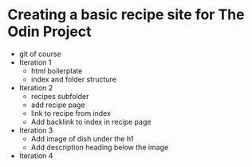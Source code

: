 # Creating a basic recipe site for The Odin Project

- git of course
- Iteration 1 
    - html boilerplate
    - index and folder structure
- Iteration 2
    - recipes subfolder
    - add recipe page
    - link to recipe from index
    - Add backlink to index in recipe page
- Iteration 3
    - Add image of dish under the h1
    - Add description heading below the image
- Iteration 4
